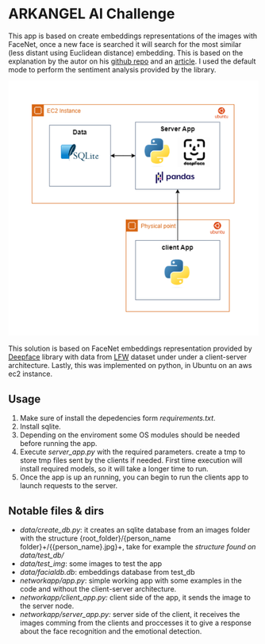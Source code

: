 # ARKANGEL AI Challenge

This app is based on create embeddings representations of the images with FaceNet, once a new face is searched it will search for the most similar (less distant using Euclidean distance) embedding. This is based on the explanation by the autor on his [github repo](https://github.com/serengil/tensorflow-101/blob/master/python/Face-Recognition-SQL.ipynb) and an [article](https://sefiks.com/2021/02/06/deep-face-recognition-with-sql/). I used the default mode to perform the sentiment analysis provided by the library.

![architecture_img](app_architecture.png)

This solution is based on FaceNet embeddings representation provided by [Deepface](https://github.com/serengil/deepface) library with data from [LFW](http://vis-www.cs.umass.edu/lfw/) dataset under under a client-server architecture. Lastly, this was implemented on python, in Ubuntu on an aws ec2 instance.


## Usage

1. Make sure of install the depedencies form *requirements.txt*.
1. Install sqlite.
1. Depending on the enviroment some OS modules should be needed before running the app.
1. Execute *server_app.py* with the required parameters. create a tmp to store  tmp files sent by the clients if needed. First time execution will install required models, so it will take a longer time to run.
1. Once the app is up an running, you can begin to run the clients app to launch requests to the server.

## Notable files & dirs

- *data/create_db.py*:  it creates an sqlite database from an images folder with the structure {root_folder}/{person_name folder}+/{{person_name}.jpg}+, take for example the *structure found on data/test_db/*
- *data/test_img*:  some images to test the app
- *data/facialdb.db*: embeddings database from test_db
- *networkapp/app.py*: simple working app with some examples in the code and without the client-server architecture.
- *networkapp/client_app.py:* client side of the app, it sends the image to the server node.
- *networkapp/server_app.py:* server side of the client, it receives the images comming from the clients and proccesses it to give a response about the face recognition and the emotional detection. 